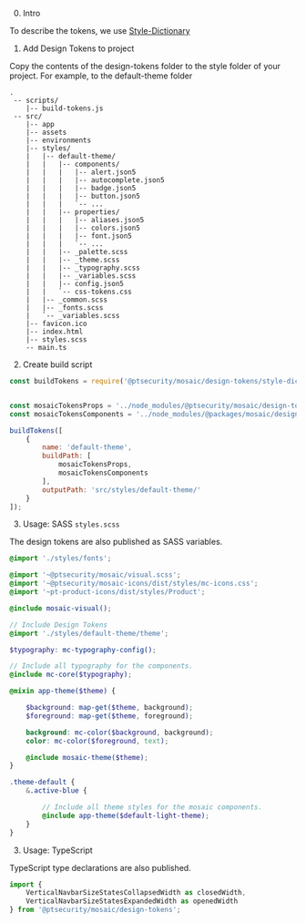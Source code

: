0. Intro

To describe the tokens, we use [Style-Dictionary](https://amzn.github.io/style-dictionary/#/architecture)


1. Add Design Tokens to project

Copy the contents of the design-tokens folder to the style folder of your project.
For example, to the default-theme folder

```
.
 -- scripts/
    |-- build-tokens.js
 -- src/
    |-- app
    |-- assets
    |-- environments
    |-- styles/
    |   |-- default-theme/
    |   |   |-- components/
    |   |   |   |-- alert.json5
    |   |   |   |-- autocomplete.json5
    |   |   |   |-- badge.json5
    |   |   |   |-- button.json5
    |   |   |   `-- ...
    |   |   |-- properties/
    |   |   |   |-- aliases.json5
    |   |   |   |-- colors.json5
    |   |   |   |-- font.json5
    |   |   |   `-- ...
    |   |   |-- _palette.scss
    |   |   |-- _theme.scss
    |   |   |-- _typography.scss
    |   |   |-- _variables.scss
    |   |   |-- config.json5
    |   |   `-- css-tokens.css
    |   |-- _common.scss
    |   |-- _fonts.scss
    |   `-- _variables.scss
    |-- favicon.ico
    |-- index.html
    |-- styles.scss
    -- main.ts
```



2. Create build script

```javascript
const buildTokens = require('@ptsecurity/mosaic/design-tokens/style-dictionary/build');


const mosaicTokensProps = '../node_modules/@ptsecurity/mosaic/design-tokens/tokens/properties/**/*.json5';
const mosaicTokensComponents = '../node_modules/@packages/mosaic/design-tokens/tokens/components/**/*.json5';

buildTokens([
    {
        name: 'default-theme',
        buildPath: [
            mosaicTokensProps,
            mosaicTokensComponents
        ],
        outputPath: 'src/styles/default-theme/'
    }
]);

```

3. Usage: SASS ```styles.scss```

The design tokens are also published as SASS variables.


```scss
@import './styles/fonts';

@import '~@ptsecurity/mosaic/visual.scss';
@import '~@ptsecurity/mosaic-icons/dist/styles/mc-icons.css';
@import '~pt-product-icons/dist/styles/Product';

@include mosaic-visual();

// Include Design Tokens
@import './styles/default-theme/theme';

$typography: mc-typography-config();

// Include all typography for the components.
@include mc-core($typography);

@mixin app-theme($theme) {

    $background: map-get($theme, background);
    $foreground: map-get($theme, foreground);

    background: mc-color($background, background);
    color: mc-color($foreground, text);

    @include mosaic-theme($theme);
}

.theme-default {
    &.active-blue {

        // Include all theme styles for the mosaic components.
        @include app-theme($default-light-theme);
    }
}

```

3. Usage: TypeScript

TypeScript type declarations are also published.

```typescript
import {
    VerticalNavbarSizeStatesCollapsedWidth as closedWidth,
    VerticalNavbarSizeStatesExpandedWidth as openedWidth
} from '@ptsecurity/mosaic/design-tokens';


```
